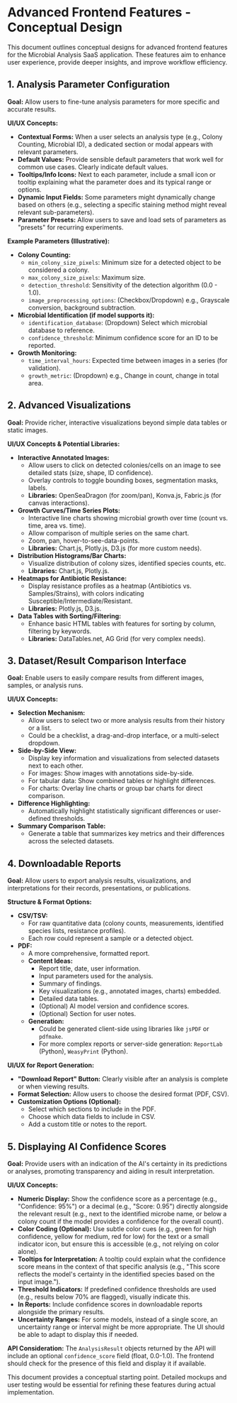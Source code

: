# Advanced Frontend Features - Conceptual Design

This document outlines conceptual designs for advanced frontend features for the Microbial Analysis SaaS application. These features aim to enhance user experience, provide deeper insights, and improve workflow efficiency.

## 1. Analysis Parameter Configuration

**Goal:** Allow users to fine-tune analysis parameters for more specific and accurate results.

**UI/UX Concepts:**

*   **Contextual Forms:** When a user selects an analysis type (e.g., Colony Counting, Microbial ID), a dedicated section or modal appears with relevant parameters.
*   **Default Values:** Provide sensible default parameters that work well for common use cases. Clearly indicate default values.
*   **Tooltips/Info Icons:** Next to each parameter, include a small icon or tooltip explaining what the parameter does and its typical range or options.
*   **Dynamic Input Fields:** Some parameters might dynamically change based on others (e.g., selecting a specific staining method might reveal relevant sub-parameters).
*   **Parameter Presets:** Allow users to save and load sets of parameters as "presets" for recurring experiments.

**Example Parameters (Illustrative):**

*   **Colony Counting:**
    *   `min_colony_size_pixels`: Minimum size for a detected object to be considered a colony.
    *   `max_colony_size_pixels`: Maximum size.
    *   `detection_threshold`: Sensitivity of the detection algorithm (0.0 - 1.0).
    *   `image_preprocessing_options`: (Checkbox/Dropdown) e.g., Grayscale conversion, background subtraction.
*   **Microbial Identification (if model supports it):**
    *   `identification_database`: (Dropdown) Select which microbial database to reference.
    *   `confidence_threshold`: Minimum confidence score for an ID to be reported.
*   **Growth Monitoring:**
    *   `time_interval_hours`: Expected time between images in a series (for validation).
    *   `growth_metric`: (Dropdown) e.g., Change in count, change in total area.

## 2. Advanced Visualizations

**Goal:** Provide richer, interactive visualizations beyond simple data tables or static images.

**UI/UX Concepts & Potential Libraries:**

*   **Interactive Annotated Images:**
    *   Allow users to click on detected colonies/cells on an image to see detailed stats (size, shape, ID confidence).
    *   Overlay controls to toggle bounding boxes, segmentation masks, labels.
    *   **Libraries:** OpenSeaDragon (for zoom/pan), Konva.js, Fabric.js (for canvas interactions).
*   **Growth Curves/Time Series Plots:**
    *   Interactive line charts showing microbial growth over time (count vs. time, area vs. time).
    *   Allow comparison of multiple series on the same chart.
    *   Zoom, pan, hover-to-see-data-points.
    *   **Libraries:** Chart.js, Plotly.js, D3.js (for more custom needs).
*   **Distribution Histograms/Bar Charts:**
    *   Visualize distribution of colony sizes, identified species counts, etc.
    *   **Libraries:** Chart.js, Plotly.js.
*   **Heatmaps for Antibiotic Resistance:**
    *   Display resistance profiles as a heatmap (Antibiotics vs. Samples/Strains), with colors indicating Susceptible/Intermediate/Resistant.
    *   **Libraries:** Plotly.js, D3.js.
*   **Data Tables with Sorting/Filtering:**
    *   Enhance basic HTML tables with features for sorting by column, filtering by keywords.
    *   **Libraries:** DataTables.net, AG Grid (for very complex needs).

## 3. Dataset/Result Comparison Interface

**Goal:** Enable users to easily compare results from different images, samples, or analysis runs.

**UI/UX Concepts:**

*   **Selection Mechanism:**
    *   Allow users to select two or more analysis results from their history or a list.
    *   Could be a checklist, a drag-and-drop interface, or a multi-select dropdown.
*   **Side-by-Side View:**
    *   Display key information and visualizations from selected datasets next to each other.
    *   For images: Show images with annotations side-by-side.
    *   For tabular data: Show combined tables or highlight differences.
    *   For charts: Overlay line charts or group bar charts for direct comparison.
*   **Difference Highlighting:**
    *   Automatically highlight statistically significant differences or user-defined thresholds.
*   **Summary Comparison Table:**
    *   Generate a table that summarizes key metrics and their differences across the selected datasets.

## 4. Downloadable Reports

**Goal:** Allow users to export analysis results, visualizations, and interpretations for their records, presentations, or publications.

**Structure & Format Options:**

*   **CSV/TSV:**
    *   For raw quantitative data (colony counts, measurements, identified species lists, resistance profiles).
    *   Each row could represent a sample or a detected object.
*   **PDF:**
    *   A more comprehensive, formatted report.
    *   **Content Ideas:**
        *   Report title, date, user information.
        *   Input parameters used for the analysis.
        *   Summary of findings.
        *   Key visualizations (e.g., annotated images, charts) embedded.
        *   Detailed data tables.
        *   (Optional) AI model version and confidence scores.
        *   (Optional) Section for user notes.
    *   **Generation:**
        *   Could be generated client-side using libraries like `jsPDF` or `pdfmake`.
        *   For more complex reports or server-side generation: `ReportLab` (Python), `WeasyPrint` (Python).

**UI/UX for Report Generation:**

*   **"Download Report" Button:** Clearly visible after an analysis is complete or when viewing results.
*   **Format Selection:** Allow users to choose the desired format (PDF, CSV).
*   **Customization Options (Optional):**
    *   Select which sections to include in the PDF.
    *   Choose which data fields to include in CSV.
    *   Add a custom title or notes to the report.

## 5. Displaying AI Confidence Scores

**Goal:** Provide users with an indication of the AI's certainty in its predictions or analyses, promoting transparency and aiding in result interpretation.

**UI/UX Concepts:**

*   **Numeric Display:** Show the confidence score as a percentage (e.g., "Confidence: 95%") or a decimal (e.g., "Score: 0.95") directly alongside the relevant result (e.g., next to the identified microbe name, or below a colony count if the model provides a confidence for the overall count).
*   **Color Coding (Optional):** Use subtle color cues (e.g., green for high confidence, yellow for medium, red for low) for the text or a small indicator icon, but ensure this is accessible (e.g., not relying on color alone).
*   **Tooltips for Interpretation:** A tooltip could explain what the confidence score means in the context of that specific analysis (e.g., "This score reflects the model's certainty in the identified species based on the input image.").
*   **Threshold Indicators:** If predefined confidence thresholds are used (e.g., results below 70% are flagged), visually indicate this.
*   **In Reports:** Include confidence scores in downloadable reports alongside the primary results.
*   **Uncertainty Ranges:** For some models, instead of a single score, an uncertainty range or interval might be more appropriate. The UI should be able to adapt to display this if needed.

**API Consideration:**
The `AnalysisResult` objects returned by the API will include an optional `confidence_score` field (float, 0.0-1.0). The frontend should check for the presence of this field and display it if available.

This document provides a conceptual starting point. Detailed mockups and user testing would be essential for refining these features during actual implementation.
